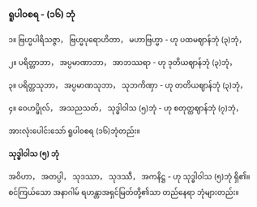 ### ရူပါ၀စရ - (၁၆) ဘုံ

၁။ ဗြဟ္မပါရိသဇ္ဇာ， ဗြဟ္မပုရောဟိတာ， မဟာဗြဟ္မာ - ဟု ပထမဈာန်ဘုံ (၃)ဘုံ，

၂။ ပရိတ္တာဘာ， အပ္ပမာဏာဘာ， အာဘဿရာ - ဟု ဒုတိယဈာန်ဘုံ (၃)ဘုံ，

၃။ ပရိတ္တသုဘာ， အပ္ပမာဏသုဘာ， သုဘကိဏှာ - ဟု တတိယဈာန်ဘုံ (၃)ဘုံ，

၄။ ဝေဟပ္ဖိုလ်， အသညသတ်， သုဒ္ဓါဝါသ (၅)ဘုံ - ဟု စတုတ္ထဈာန်ဘုံ (၇)ဘုံ，

အားလုံးပေါင်းသော် ရူပါ၀စရ (၁၆)ဘုံတည်း။

**သုဒ္ဓါဝါသ (၅) ဘုံ**

အဝိဟာ， အတပ္ပါ， သုဒဿာ， သုဒဿီ， အကနိဋ္ဌ - ဟု သုဒ္ဓါဝါသ (၅)ဘုံ ရှိ၏။ စင်ကြယ်သော အနာဂါမ်
ရဟန္တာအရှင်မြတ်တို့၏သာ တည်နေရာ ဘုံများတည်း။
